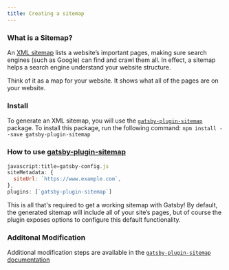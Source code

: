 ```yaml
---
title: Creating a sitemap
---
```


### What is a Sitemap?

An [XML sitemap](https://support.google.com/webmasters/answer/156184?hl=en) lists a website’s important pages, making sure search engines (such as Google) can find and crawl them all. In effect, a sitemap helps a search engine understand your website structure.

Think of it as a map for your website. It shows what all of the pages are on your website.

### Install

To generate an XML sitemap, you will use the [`gatsby-plugin-sitemap`](/packages/gatsby-plugin-sitemap/) package. To install this package, run the following command:
`npm install --save gatsby-plugin-sitemap`

### How to use [gatsby-plugin-sitemap](/packages/gatsby-plugin-sitemap/)

```javascript
javascript:title=gatsby-config.js
siteMetadata: {
  siteUrl: `https://www.example.com`,
},
plugins: [`gatsby-plugin-sitemap`]
```

This is all that's required to get a working sitemap with Gatsby! By default, the generated sitemap will include all of your site’s pages, but of course the plugin exposes options to configure this default functionality.

### Additonal Modification

Additional modification steps are available in the [`gatsby-plugin-sitemap` documentation](/packages/gatsby-plugin-sitemap)
